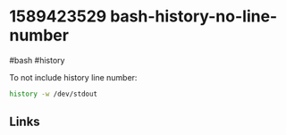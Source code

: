 # 1589423529 bash-history-no-line-number
#bash #history

To not include history line number:
```bash
history -w /dev/stdout
```


## Links
